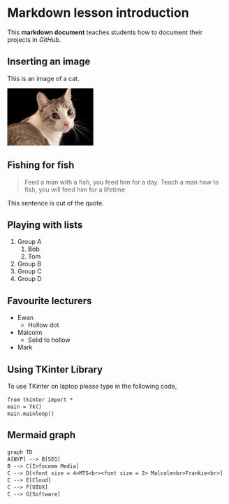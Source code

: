 # Markdown lesson introduction

This **markdown document** teaches students how to document their projects in *GitHub*.

## Inserting an image
This is an image of a cat.

![](cat.jpg)

## Fishing for fish
>Feed a man with a fish, you feed him for a day.
Teach a man how to fish, you will feed him for a lifetime

This sentence is out of the quote.

## Playing with lists
1. Group A
    1. Bob
    1. Tom
2. Group B
3. Group C
4. Group D

## Favourite lecturers
- Ewan
    * Hollow dot
- Malcolm
    - Solid to hollow
- Mark


## Using TKinter Library

To use TKinter on laptop please type in the following code,

```
from tkinter import *
main = Tk()
main.mainloop()
```

## Mermaid graph

```mermaid
graph TD
A[NYP] --> B[SEG]
B --> C[Infocomm Media]
C --> D[<font size = 4>MTS<br><font size = 2> Malcolm<br>Frankie<br>]
C --> E[Cloud]
C --> F[UIUX]
C --> G[Software]
```